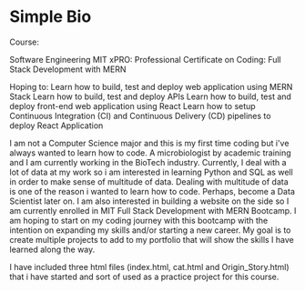 # Simple Bio

Course:

Software Engineering
  MIT xPRO: Professional Certificate on Coding: Full Stack Development with MERN
  
  Hoping to:
  Learn how to build, test and deploy web application using MERN Stack
  Learn how to build, test and deploy APIs
  Learn how to build, test and deploy front-end web application using React
  Learn how to setup Continuous Integration (CI) and Continuous Delivery (CD) pipelines to deploy React Application

  
I am not a Computer Science major and this is my first time coding but i've always wanted to learn how to code. 
A microbiologist by academic training and I am currently working in the BioTech industry. 
Currently, I deal with a lot of data at my work so i am interested in learning Python and SQL as well in order to make sense of multitude of data.
Dealing with multitude of data is one of the reason i wanted to learn how to code. Perhaps, become a Data Scientist later on.
I am also interested in building a website on the side so I am currently enrolled in MIT Full Stack Development with MERN Bootcamp. 
I am hoping to start on my coding journey with this bootcamp with the intention on expanding my skills and/or starting a new career.
My goal is to create multiple projects to add to my portfolio that will show the skills I have learned along the way.

I have included three html files (index.html, cat.html and Origin_Story.html) that i have started and sort of used as a practice project for this course. 





